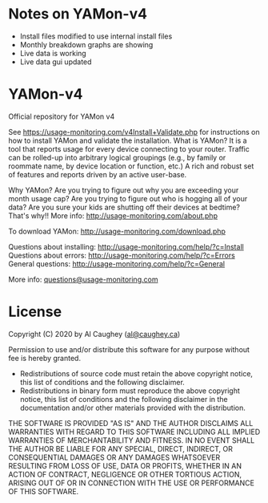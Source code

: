 # Notes on YAMon-v4
- Install files modified to use internal install files
- Monthly breakdown graphs are showing
- Live data is working
- Live data gui updated

# YAMon-v4
Official repository for YAMon v4

See https://usage-monitoring.com/v4Install+Validate.php for instructions on how to install YAMon and validate the installation.
What is YAMon?
It is a tool that reports usage for every device connecting to your router. Traffic can be rolled-up into arbitrary logical groupings (e.g., by family or roommate name, by device location or function, etc.) A rich and robust set of features and reports driven by an active user-base.

Why YAMon?
Are you trying to figure out why you are exceeding your month usage cap?
Are you trying to figure out who is hogging all of your data?
Are you sure your kids are shutting off their devices at bedtime?
That's why!! More info: http://usage-monitoring.com/about.php

To download YAMon: http://usage-monitoring.com/download.php

Questions about installing: http://usage-monitoring.com/help/?c=Install
Questions about errors: http://usage-monitoring.com/help/?c=Errors
General questions: http://usage-monitoring.com/help/?c=General

More info: questions@usage-monitoring.com

# License

Copyright (C) 2020 by Al Caughey (al@caughey.ca)

Permission to use and/or distribute this software for any purpose without fee is hereby granted.

- Redistributions of source code must retain the above copyright notice, this list of conditions and the following disclaimer.
- Redistributions in binary form must reproduce the above copyright notice, this list of conditions and the following disclaimer in the documentation and/or other materials provided with the distribution.

THE SOFTWARE IS PROVIDED "AS IS" AND THE AUTHOR DISCLAIMS ALL WARRANTIES WITH REGARD TO THIS SOFTWARE INCLUDING ALL IMPLIED WARRANTIES OF MERCHANTABILITY AND FITNESS. IN NO EVENT SHALL THE AUTHOR BE LIABLE FOR ANY SPECIAL, DIRECT, INDIRECT, OR CONSEQUENTIAL DAMAGES OR ANY DAMAGES WHATSOEVER RESULTING FROM LOSS OF USE, DATA OR PROFITS, WHETHER IN AN ACTION OF CONTRACT, NEGLIGENCE OR OTHER TORTIOUS ACTION, ARISING OUT OF OR IN CONNECTION WITH THE USE OR PERFORMANCE OF THIS SOFTWARE.
